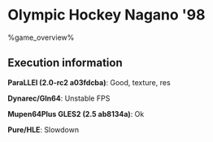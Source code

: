 # Olympic Hockey Nagano '98 

%game_overview%

## Execution information

**ParaLLEl (2.0-rc2 a03fdcba)**: Good, texture, res

**Dynarec/Gln64**: Unstable FPS

**Mupen64Plus GLES2 (2.5 ab8134a)**: Ok

**Pure/HLE**: Slowdown